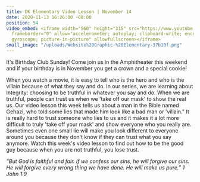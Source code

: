 ```yaml
---
title: DK Elementary Video Lesson | November 14
date: 2020-11-13 16:26:00 -08:00
position: 54
video_embed: <iframe width="560" height="315" src="https://www.youtube.com/embed/5Igejo9vEco"
  frameborder="0" allow="accelerometer; autoplay; clipboard-write; encrypted-media;
  gyroscope; picture-in-picture" allowfullscreen></iframe>
small_image: "/uploads/Website%20Graphic-%20Elementary-37b10f.png"
---
```


It's Birthday Club Sunday! Come join us in the Amphitheater this weekend and if your birthday is in November you get a crown and a special cookie!

When you watch a movie, it is easy to tell who is the hero and who is the villain because of what they say and do. In our series, we are learning about Integrity: choosing to be truthful in whatever you say and do. When we are truthful, people can trust us when we 'take off our mask' to show the real us. Our video lesson this week tells us about a man in the Bible named Gehazi, who told some lies that made him look like a bad man or 'villain." It is really hard to trust someone who lies to us and it makes it a lot more difficult to truly 'take off your mask' and show everyone who you really are. Sometimes even one small lie will make you look different to everyone around you because they don't know if they can trust what you say anymore. Watch this week's video lesson to find out how to be the good guy because when you are not truthful, you lose trust.

*“But God is faithful and fair. If we confess our sins, he will forgive our sins. He will forgive every wrong thing we have done. He will make us pure.” 1 John 1:9*